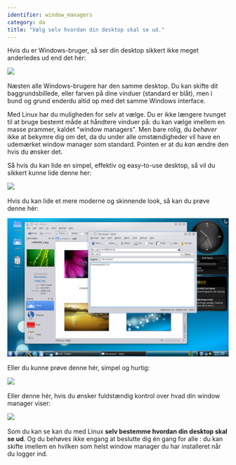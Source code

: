 ```yaml
---
identifier: window_managers
category: da
title: "Vælg selv hvordan din desktop skal se ud."
---
```


Hvis du er Windows-bruger, så ser din desktop sikkert ikke meget anderledes ud end det hér:

<img src="/img/windows_vista.jpg" />

Næsten alle Windows-brugere har den samme desktop. Du kan skifte dit baggrundsbillede, eller farven på dine vinduer (standard er blåt), men i bund og grund enderdu altid op med det samme Windows interface.

Med Linux har du muligheden for selv at vælge. Du er ikke længere tvunget til at bruge bestemt måde at håndtere vinduer på: du kan vælge imellem en masse prammer, kaldet "window managers". Men bare rolig, du <i>behøver</i> ikke at bekymre dig om det, da du under alle omstændigheder vil have en udemærket window manager som standard. Pointen er at du <i>kan</i> ændre den hvis du ønsker det.

Så hvis du kan lide en simpel, effektiv og easy-to-use desktop, så vil du sikkert kunne lide denne her:

<img src="/img/ubuntu.jpg"/>

Hvis du kan lide et mere moderne og skinnende look, så kan du prøve denne hér:

<img src="/img/kde.png" />

Eller du kunne prøve denne hér, simpel og hurtig:

<img src="/img/xfce.jpg" />

Eller denne hér, hvis du ønsker fuldstændig kontrol over hvad din window manager viser:

<img src="/img/wm.jpg" />

Som du kan se kan du med Linux <b>selv bestemme hvordan din desktop skal se ud</b>. Og du behøves ikke engang at beslutte dig én gang for alle : du kan skifte imellem en hvilken som helst window manager du har installeret når du logger ind.




